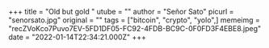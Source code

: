 +++
title = "Old but gold "
utube = ""
author = "Señor Sato"
picurl = "senorsato.jpg"
original = ""
tags = ["bitcoin", "crypto", "yolo",]
memeimg = "recZVoKco7Puvo7EV-5FD1DF05-FC92-4FDB-BC9C-0F0FD3F4EBE8.jpeg"
date = "2022-01-14T22:34:21.000Z"
+++